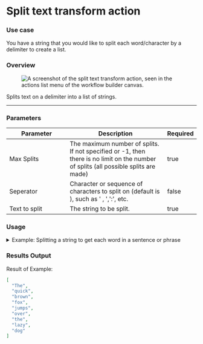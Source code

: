 # Split text transform action

### Use case

You have a string that you would like to split each word/character by a delimiter to create a list.

### Overview

<figure><img src="../../../.gitbook/assets/Screenshot 2025-04-18 at 3.10.03 PM.png" alt="A screenshot of the split text transform action, seen in the actions list menu of the workflow builder canvas."><figcaption></figcaption></figure>

Splits text on a delimiter into a list of strings.

***

### Parameters

<table><thead><tr><th width="217">Parameter</th><th width="417.3333333333333">Description</th><th data-type="checkbox">Required</th></tr></thead><tbody><tr><td>Max Splits</td><td>The maximum number of splits. If not specified or -1, then there is no limit on the number of splits (all possible splits are made)</td><td>true</td></tr><tr><td>Seperator</td><td>Character or sequence of characters to split on (default is ), such as ' , ',':', etc.</td><td>false</td></tr><tr><td>Text to split</td><td>The string to be split.</td><td>true</td></tr></tbody></table>

### Usage

<details>

<summary>Example: Splitting a string to get each word in a sentence or phrase</summary>

Inputs:

**Max Splits:** -1

**Seperator:** (no value was provided so default of space will be used)

**Text to split:** The quick brown fox jumps over the lazy dog

</details>

### Results Output

Result of Example:

```json
[
  "The",
  "quick",
  "brown",
  "fox",
  "jumps",
  "over",
  "the",
  "lazy",
  "dog"
]
```
